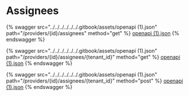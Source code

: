 # Assignees

{% swagger src="../../../../../../.gitbook/assets/openapi (1).json" path="/providers/{id}/assignees" method="get" %}
[openapi (1).json](<../../../../../../.gitbook/assets/openapi (1).json>)
{% endswagger %}

{% swagger src="../../../../../../.gitbook/assets/openapi (1).json" path="/providers/{id}/assignees/{tenant_id}" method="get" %}
[openapi (1).json](<../../../../../../.gitbook/assets/openapi (1).json>)
{% endswagger %}

{% swagger src="../../../../../../.gitbook/assets/openapi (1).json" path="/providers/{id}/assignees/{tenant_id}" method="post" %}
[openapi (1).json](<../../../../../../.gitbook/assets/openapi (1).json>)
{% endswagger %}
